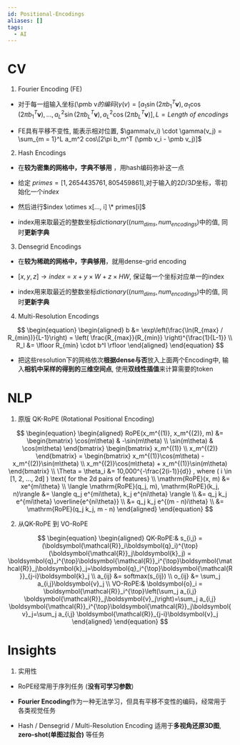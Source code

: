```yaml
---
id: Positional-Encodings
aliases: []
tags:
  - AI
---
```


# CV

1. Fourier Encoding (FE)  

- 对于每一组输入坐标(\pmb v$的编码 (\gamma(v) = [ a_1 \sin(2\pi b_1^T \pmb v), a_1 \cos(2\pi b_1^T \pmb v), ... , a_L^2\sin(2\pi b_L^T \pmb v), a_L^2 \cos(2\pi b_L^T \pmb v )], L = Length \ of \ encodings$  

- FE具有平移不变性, 能表示相对位置, $\gamma(v_i) \cdot \gamma(v_j) = \sum_{m = 1}^L a_m^2 cos\[2\pi b_m^T (\pmb v_i - \pmb v_j)]$  
      
2. Hash Encodings  

- 在**较为密集的网格中，字典不够用** ，用hash编码弥补这一点  

- 给定 $primes = [1, 2654435761, 805459861]$,对于输入的$2D/3D$坐标，零初始化一个$index$  

- 然后进行$index \otimes x[..., i] \* primes[i]$

- index用来取最近的整数坐标$dictionary((num_{dims} , num_{encodings})$中的值, 同时**更新字典**  
      
3. Densegrid Encodings  

- 在**较为稀疏的网格中，字典够用**，就用dense-grid encoding  

- $[x,y,z] \rightarrow index = x + y \times W + z \times HW$, 保证每一个坐标对应单一的index  

- index用来取最近的整数坐标$dictionary((num_{dims} , num_{encodings})$中的值, 同时**更新字典**  
    
4. Multi-Resolution Encodings  

$$
\begin{equation}
\begin{aligned}
b &= \exp\left(\frac{\ln(R_{max} / R_{min})}{L-1}\right) = \left( \frac{R_{max}}{R_{min}} \right)^{\frac{1}{L-1}} \\ 
R_l &= \lfloor R_{min} \cdot b^l \rfloor
\end{aligned}
\end{equation}
$$

- 把这些resolution下的网格依次**根据dense与否**放入上面两个Encoding中, 输入**相机中采样的得到的三维空间点**, 使用**双线性插值**来计算需要的token

# NLP  

1.  原版 QK-RoPE (Rotational Positional Encoding)

$$
\begin{equation}
\begin{aligned}
RoPE(x_m^{(1)}, x_m^{(2)}, m) &= \begin{bmatrix} \cos(m\theta) & -\sin(m\theta) \\ 
\sin(m\theta) & \cos(m\theta) \end{bmatrix} \begin{bmatrix} x_m^{(1)} \\ 
x_m^{(2)} \end{bmatrix} = \begin{bmatrix} x_m^{(1)}\cos(m\theta) - x_m^{(2)}\sin(m\theta) \\ 
x_m^{(2)}\cos(m\theta) + x_m^{(1)}\sin(m\theta) \end{bmatrix} \\ 
\Theta = \theta_i &= 10,000^{-\frac{2(i-1)}{d}} , where ( i \in [1, 2, ..., 2d] ) \text{ for the 2d pairs of features} \\ 
\mathrm{RoPE}(x, m) &= xe^{mi\theta} \\ 
\langle \mathrm{RoPE}(q_j, m), \mathrm{RoPE}(k_j, n)\rangle &= \langle q_j e^{mi\theta}, k_j e^{ni\theta} \rangle \\ 
&= q_j k_j e^{mi\theta} \overline{e^{ni\theta}} \\ 
&= q_j k_j e^{(m - n)i\theta} \\ 
&= \mathrm{RoPE}(q_j k_j, m - n)
\end{aligned}
\end{equation}
$$
    
2.  从QK-RoPE 到 VO-RoPE  

$$
\begin{equation}
\begin{aligned}
QK-RoPE:& s_{i,j} = (\boldsymbol{\mathcal{R}}_i\boldsymbol{q}_i)^{\top} (\boldsymbol{\mathcal{R}}_j\boldsymbol{k}_j) = \boldsymbol{q}_i^{\top}\boldsymbol{\mathcal{R}}_i^{\top}\boldsymbol{\mathcal{R}}_j\boldsymbol{k}_j=\boldsymbol{q}_i^{\top}\boldsymbol{\mathcal{R}}_{j-i}\boldsymbol{k}_j \\ 
a_{ij} &= softmax(s_{ij}) \\ 
o_{ij} &= \sum_j a_{i,j}\boldsymbol{v}_j \\ 
VO-RoPE:& \boldsymbol{o}_i = \boldsymbol{\mathcal{R}}_i^{\top}\left(\sum_j a_{i,j} \boldsymbol{\mathcal{R}}_j\boldsymbol{v}_j\right)=\sum_j a_{i,j} \boldsymbol{\mathcal{R}}_i^{\top}\boldsymbol{\mathcal{R}}_j\boldsymbol{v}_j=\sum_j a_{i,j} \boldsymbol{\mathcal{R}}_{j-i}\boldsymbol{v}_j
\end{aligned}
\end{equation}
$$

# Insights

1. 实用性

- $\mathrm{RoPE}$经常用于序列任务 (**没有可学习参数**)  

- **Fourier Encoding**作为一种无法学习，但具有平移不变性的编码，经常用于各类视觉任务  

- Hash / Densegrid / Multi-Resolution Encoding 适用于**多视角还原3D图**, **zero-shot(单图过拟合)** 等任务
